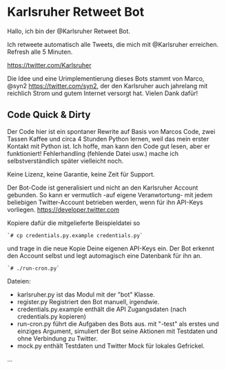 # Karlsruher Retweet Bot

Hallo, ich bin der \@Karlsruher Retweet Bot.

Ich retweete automatisch alle Tweets, die mich mit \@Karlsruher erreichen. Refresh alle 5 Minuten.

https://twitter.com/Karlsruher

Die Idee und eine Urimplementierung dieses Bots stammt von Marco, \@syn2
https://twitter.com/syn2, der den Karlsruher auch jahrelang mit reichlich Strom und gutem Internet versorgt hat. Vielen Dank dafür!

##


## Code Quick & Dirty

Der Code hier ist ein spontaner Rewrite auf Basis von Marcos Code, zwei Tassen Kaffee und circa 4 Stunden Python lernen, weil das mein erster Kontakt mit Python ist. Ich hoffe, man kann den Code gut lesen, aber er funktioniert! Fehlerhandling (fehlende Datei usw.) mache ich selbstverständlich später vielleicht noch.

Keine Lizenz, keine Garantie, keine Zeit für Support.

Der Bot-Code ist generalisiert und nicht an den Karlsruher Account gebunden. So kann er vermutlich -auf eigene Veranwtortung- mit jedem beliebigen Twitter-Account betrieben werden, wenn für ihn API-Keys vorliegen. https://developer.twitter.com

Kopiere dafür die mitgelieferte Beispieldatei so

	`# cp credentials.py.example credentials.py`

und trage in die neue Kopie Deine eigenen API-Keys ein.
Der Bot erkennt den Account selbst und legt automagisch eine Datenbank für ihn an.


	`# ./run-cron.py`


Dateien:

* karlsruher.py ist das Modul mit der "bot" Klasse.
* register.py Registriert den Bot manuell, irgendwie.
* credentials.py.example enthält die API Zugangsdaten (nach credentials.py kopieren)
* run-cron.py führt die Aufgaben des Bots aus.
mit "-test" als erstes und einziges Argument, simuliert der Bot seine Aktionen mit Testdaten und ohne Verbindung zu Twitter.
* mock.py enthält Testdaten und Twitter Mock für lokales Gefrickel.

...
